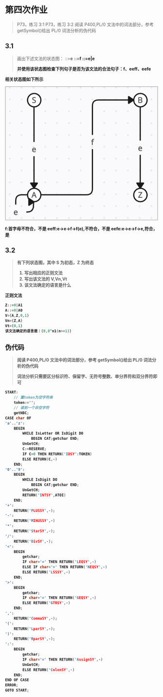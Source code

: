 # 第四次作业

> P73，练习 3:1
> P73，练习 3:2
> 阅读 P400,PL/0 文法中的词法部分，参考 getSymbol()给出 PL/0 词法分析的伪代码

## 3.1

> 画出下述文法的状态图：
> <Z>::=<B>e
> <B>::=<A>f
> <A>::=e|<A>e
>
> 并使用该状态图检查下列句子是否为该文法的合法句子：f、eeff、eefe

相关状态图如下所示

![Alt text](<CleanShot 2023-09-16 at 19.25.42.png>)

f:首字母不符合，不是
eeff:e->e->f->f(e),不符合，不是
eefe:e->e->f->e,符合，是

## 3.2

> 有下列状态图，其中 S 为初态，Z 为终态
>
> 1. 写出相应的正则文法
> 2. 写出该文法的 V,Vn,Vt
> 3. 该文法确定的语言是什么

**正则文法**

```c
Z::=0|A1
A::=0|A0
V={A,Z,0,1}
Vn={Z,A}
Vt={0,1}
该文法确定的语言是：{0,0^n1(n>=1)}
```

## 伪代码

> 阅读 P400,PL/0 文法中的词法部分，参考 getSymbol()给出 PL/0 词法分析的伪代码
>
> 词法分析只需要区分标识符、保留字、无符号整数、单分界符和双分界符即可

```c
START:
    // 置token为空字符串
    token:='';
    // 读到一个非空字符
    getNBC;
CASE char OF
'a'..'z':
    BEGIN
        WHILE IsLetter OR IsDigit DO
            BEGIN CAT;getchar END;
        UnGetCH;
        C:=RESERVE;
        IF C=0 THEN RETURN('IDSY':TOKEN)
        ELSE RETURN(C,-)
    END;
'0'..'9':
    BEGIN
        WHILE IsDigit DO
            BEGIN CAT;getchar END;
        UnGetCH;
        RETURN('INTSY',ATOI)
    END;
'+':
    RETURN('PLUSSY',-);
'-':
    RETURN('MINUSSY',-)
'*':
    RETURN('StarSY',-);
'/':
    RETURN('DivSY',-);
'<':
    BEGIN
        getchar;
        IF char='=' THEN RETURN('LEQSY',-)
        ELSE IF char='>' THEN RETURN('NEQSY',-)
        ELSE RETURN('LSSSY',-)
    END;
'>':
    BEGIN
        getchar;
        IF char='=' THEN RETURN('GEQSY',-)
        ELSE RETURN('GTRSY',-)
    END;
',':
    RETURN('CommaSY',-);
'(':
    RETURN('LparSY',-);
')':
    RETURN('RparSY',-);
':':
    BEGIN
        getchar;
        IF char='=' THEN RETURN('AssignSY',-)
        UnGetCH;
        ELSE RETURN('ColonSY',-)
    END;
END OF CASE
ERROR;
GOTO START;
```
